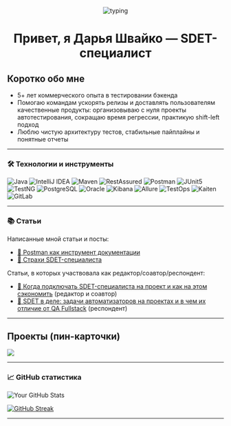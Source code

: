 <!-- Заголовок с печатающейся строкой -->
<p align="center">
  <img src="https://readme-typing-svg.herokuapp.com?font=JetBrains+Mono&size=22&duration=3000&pause=600&center=true&vCenter=true&width=720&lines=SDET+%E2%80%94+Java%2C+RestAssured%2C+JUnit%2C+Allure;API%2FDB+testing%2C+CI%2FCD%2C+Reporting;Делаю+тесты+быстрыми%2C+надёжными+и+наглядными" alt="typing" />
</p>

<h1 align="center">Привет, я Дарья Швайко — SDET-специалист</h1>

## Коротко обо мне
- 5+ лет коммерческого опыта в тестировании бэкенда
- Помогаю командам ускорять релизы и доставлять пользователям качественные продукты: организовываю с нуля проекты автотестирования, сокращаю время регрессии, практикую shift-left подход
- Люблю чистую архитектуру тестов, стабильные пайплайны и понятные отчеты

---

### 🛠️ Технологии и инструменты

<div>
  <img src="https://img.shields.io/badge/Java-ED8B00?style=for-the-badge&logo=openjdk&logoColor=white" alt="Java">
  <img src="https://img.shields.io/badge/IntelliJ_IDEA-000000.svg?style=for-the-badge&logo=intellij-idea&logoColor=white" alt="IntelliJ IDEA">
  <img src="https://img.shields.io/badge/Apache_Maven-C71A36?style=for-the-badge&logo=Apache%20Maven&logoColor=white" alt="Maven">
  <img src="https://img.shields.io/badge/RestAssured-000000?style=for-the-badge&logo=rest-assured&logoColor=white" alt="RestAssured">
  <img src="https://img.shields.io/badge/Postman-FF6C37?style=for-the-badge&logo=postman&logoColor=white" alt="Postman">
  <img src="https://img.shields.io/badge/JUnit5-25A162?style=for-the-badge&logo=junit5&logoColor=white" alt="JUnit5">
  <img src="https://img.shields.io/badge/TestNG-009688?style=for-the-badge&logo=testng&logoColor=white" alt="TestNG">
  <img src="https://img.shields.io/badge/PostgreSQL-316192?style=for-the-badge&logo=postgresql&logoColor=white" alt="PostgreSQL">
  <img src="https://img.shields.io/badge/Oracle-F80000?style=for-the-badge&logo=oracle&logoColor=white" alt="Oracle">
  <img src="https://img.shields.io/badge/Kibana-005571?style=for-the-badge&logo=Kibana&logoColor=white" alt="Kibana">
  <img src="https://img.shields.io/badge/Allure-FF4F58?style=for-the-badge&logo=allure&logoColor=white" alt="Allure">
  <img src="https://img.shields.io/badge/TestOps-009688?style=for-the-badge&logo=testin&logoColor=white" alt="TestOps">
  <img src="https://img.shields.io/badge/Kaiten-4B9AFA?style=for-the-badge&logo=trello&logoColor=white" alt="Kaiten">
  <img src="https://img.shields.io/badge/GitLab-FC6D26?style=for-the-badge&logo=gitlab&logoColor=white" alt="GitLab">
</div>

---

### 📚 Статьи

Написанные мной статьи и посты:

- [🔗 Postman как инструмент документации](https://habr.com/ru/companies/simbirsoft/articles/755382/)
- [🔗 Страхи SDET-специалиста](https://vk.com/wall-45285702_9063?w=wall-45285702_9063)


Статьи, в которых участвовала как редактор/соавтор/респондент:

- [🔗 Когда подключать SDET-специалиста на проект и как на этом сэкономить](https://companies.rbc.ru/news/qmqqliy9SX/kogda-podklyuchat-sdet-spetsialista-na-proekt-i-kak-na-etom-sekonomit/) (редактор и соавтор)
- [🔗 SDET в деле: задачи автоматизаторов на проектах и в чем их отличие от QA Fullstack](https://habr.com/ru/companies/simbirsoft/articles/894062/#:~:text=%D0%94%D0%B0%D1%80%D1%8C%D1%8F%2C%20SDET%2D%D1%81%D0%BF%D0%B5%D1%86%D0%B8%D0%B0%D0%BB%D0%B8%D1%81%D1%82,%D1%81%20%D0%BA%D0%B0%D0%B6%D0%B4%D1%8B%D0%BC%20%D1%81%D0%B5%D1%80%D0%B2%D0%B8%D1%81%D0%BE%D0%BC%C2%BB.) (респондент)

---

## Проекты (пин-карточки)

<p align="left">
  <a href="https://github.com/sun6r0/kotlin-course">
    <img src="https://github-readme-stats.vercel.app/api/pin/?username=sun6r0&repo=kotlin-course&theme=default" />
  </a>
</p>

---

### 📈 GitHub статистика

![Your GitHub Stats](https://github-readme-stats.vercel.app/api?username=sun6r0&show_icons=true&theme=default)

[![GitHub Streak](http://github-readme-streak-stats.herokuapp.com?user=sun6r0&theme=dark&background=000000)](https://git.io/streak-stats)

---
